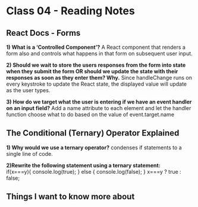 # Class 04 - Reading Notes

## React Docs - Forms

**1) What is a ‘Controlled Component’?**
A React component that renders a form also and controls what happens in that form on subsequent user input. 

**2) Should we wait to store the users responses from the form into 
state when they submit the form OR should we update the state with their
 responses as soon as they enter them? Why.** 
 Since handleChange runs on every keystroke to update the React state, the displayed value will update as the user types.
 
**3) How do we target what the user is entering if we have an event handler on an input field?**
Add a name attribute to each element and let the handler function choose what to do based on the value of event.target.name


## The Conditional (Ternary) Operator Explained

**1) Why would we use a ternary operator?**
condenses if statements to a single line of code.
    
**2)Rewrite the following statement using a ternary statement:**    
if(x===y){
  console.log(true);
} else {
  console.log(false);
}
x===y ? true : false;
    
## Things I want to know more about
  
